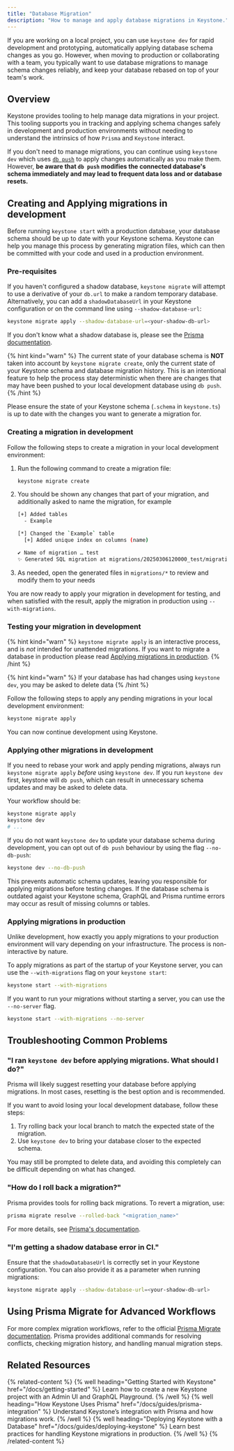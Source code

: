 ```yaml
---
title: "Database Migration"
description: "How to manage and apply database migrations in Keystone."
---
```


If you are working on a local project, you can use `keystone dev` for rapid development and prototyping, automatically applying database schema changes as you go.
However, when moving to production or collaborating with a team, you typically want to use database migrations to manage schema changes reliably, and keep your database rebased on top of your team's work.

## Overview
Keystone provides tooling to help manage data migrations in your project.
This tooling supports you in tracking and applying schema changes safely in development and production environments without needing to understand the intrinsics of how `Prisma` and `Keystone` interact.

If you don't need to manage migrations, you can continue using `keystone dev` which uses [`db push`](https://www.prisma.io/docs/concepts/components/prisma-migrate/db-push) to apply changes automatically as you make them.
However, **be aware that `db push` modifies the connected database's schema immediately and may lead to frequent data loss and or database resets.**

## Creating and Applying migrations in development
Before running `keystone start` with a production database, your database schema should be up to date with your Keystone schema.
Keystone can help you manage this process by generating migration files, which can then be committed with your code and used in a production environment.

### Pre-requisites
If you haven't configured a shadow database, `keystone migrate` will attempt to use a derivative of your `db.url` to make a random temporary database.
Alternatively, you can add a `shadowDatabaseUrl` in your Keystone configuration or on the command line using `--shadow-database-url`:

```sh
keystone migrate apply --shadow-database-url=<your-shadow-db-url>
```

If you don't know what a shadow database is, please see the [Prisma documentation](https://www.prisma.io/docs/orm/prisma-migrate/understanding-prisma-migrate/shadow-database).

{% hint kind="warn" %}
The current state of your database schema is **NOT** taken into account by `keystone migrate create`, only the current state of your Keystone schema and database migration history.
This is an intentional feature to help the process stay deterministic when there are changes that may have been pushed to your local development database using `db push`.
{% /hint %}

Please ensure the state of your Keystone schema (`.schema` in `keystone.ts`) is up to date with the changes you want to generate a migration for.

### Creating a migration in development

Follow the following steps to create a migration in your local development environment:

1. Run the following command to create a migration file:

   ```sh
   keystone migrate create
   ```

1. You should be shown any changes that part of your migration, and additionally asked to name the migration, for example

   ``` sh
   [+] Added tables
     - Example
   
   [*] Changed the `Example` table
     [+] Added unique index on columns (name)
   
   ✔ Name of migration … test
   ✨ Generated SQL migration at migrations/20250306120000_test/migration.sql
    ```

1. As needed, open the generated files in `migrations/*` to review and modify them to your needs

You are now ready to apply your migration in development for testing, and when satisfied with the result, apply the migration in production using `--with-migrations`.

### Testing your migration in development
{% hint kind="warn" %}
`keystone migrate apply` is an interactive process, and is *not* intended for unattended migrations.
If you want to migrate a database in production please read [Applying migrations in production](#applying_migrations_in_production).
{% /hint %}

{% hint kind="warn" %}
If your database has had changes using `keystone dev`, you may be asked to delete data
{% /hint %}

Follow the following steps to apply any pending migrations in your local development environment:

   ```sh
   keystone migrate apply
   ```

You can now continue development using Keystone.

### Applying other migrations in development
If you need to rebase your work and apply pending migrations, always run `keystone migrate apply` _before_ using `keystone dev`.
If you run `keystone dev` first, keystone will `db push`, which can result in unnecessary schema updates and may be asked to delete data.

Your workflow should be:
```sh
keystone migrate apply
keystone dev
# ...
```

If you do not want `keystone dev` to update your database schema during development, you can opt out of `db push` behaviour by using the flag `--no-db-push`:

```sh
keystone dev --no-db-push
```

This prevents automatic schema updates, leaving you responsible for applying migrations before testing changes.
If the database schema is outdated agaist your Keystone schema, GraphQL and Prisma runtime errors may occur as result of missing columns or tables.

### Applying migrations in production
Unlike development, how exactly you apply migrations to your production environment will vary depending on your infrastructure.
The process is non-interactive by nature.

To apply migrations as part of the startup of your Keystone server, you can use the `--with-migrations` flag on your `keystone start`:

```sh
keystone start --with-migrations
```

If you want to run your migrations without starting a server, you can use the `--no-server` flag.

```sh
keystone start --with-migrations --no-server
```

## Troubleshooting Common Problems

### "I ran `keystone dev` before applying migrations. What should I do?"
Prisma will likely suggest resetting your database before applying migrations.
In most cases, resetting is the best option and is recommended.

If you want to avoid losing your local development database, follow these steps:

1. Try rolling back your local branch to match the expected state of the migration.
2. Use `keystone dev` to bring your database closer to the expected schema.

You may still be prompted to delete data, and avoiding this completely can be difficult depending on what has changed.

### "How do I roll back a migration?"
Prisma provides tools for rolling back migrations. To revert a migration, use:

```sh
prisma migrate resolve --rolled-back "<migration_name>"
```

For more details, see [Prisma's documentation](https://www.prisma.io/docs/orm/prisma-migrate/workflows/generating-down-migrations).

### "I'm getting a shadow database error in CI."
Ensure that the `shadowDatabaseUrl` is correctly set in your Keystone configuration. You can also provide it as a parameter when running migrations:

```sh
keystone migrate apply --shadow-database-url=<your-shadow-db-url>
```

## Using Prisma Migrate for Advanced Workflows
For more complex migration workflows, refer to the official [Prisma Migrate documentation](https://www.prisma.io/docs/concepts/components/prisma-migrate).
Prisma provides additional commands for resolving conflicts, checking migration history, and handling manual migration steps.

## Related Resources
{% related-content %}
{% well
heading="Getting Started with Keystone"
href="/docs/getting-started" %}
Learn how to create a new Keystone project with an Admin UI and GraphQL Playground.
{% /well %}
{% well
heading="How Keystone Uses Prisma"
href="/docs/guides/prisma-integration" %}
Understand Keystone’s integration with Prisma and how migrations work.
{% /well %}
{% well
heading="Deploying Keystone with a Database"
href="/docs/guides/deploying-keystone" %}
Learn best practices for handling Keystone migrations in production.
{% /well %}
{% /related-content %}
